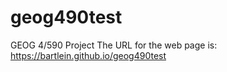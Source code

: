 # geog490test
GEOG 4/590 Project 
The URL for the web page is: https://bartlein.github.io/geog490test